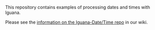 This repository contains examples of processing dates and times with Iguana.  

Please see the <a href="http://help.interfaceware.com/category/building-interfaces/repositories/builtin-iguana-datetime">information on the Iguana-Date/Time repo</a> in our wiki.


